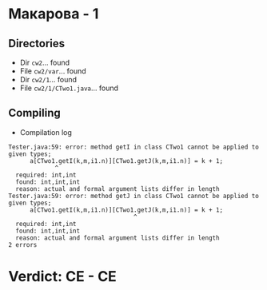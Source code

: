 # Макарова - 1
## Directories
- Dir `cw2`... found
- File `cw2/var`... found
- Dir `cw2/1`... found
- File `cw2/1/CTwo1.java`... found
## Compiling
- Compilation log
```
Tester.java:59: error: method getI in class CTwo1 cannot be applied to given types;
      a[CTwo1.getI(k,m,i1.n)][CTwo1.getJ(k,m,i1.n)] = k + 1;
             ^
  required: int,int
  found: int,int,int
  reason: actual and formal argument lists differ in length
Tester.java:59: error: method getJ in class CTwo1 cannot be applied to given types;
      a[CTwo1.getI(k,m,i1.n)][CTwo1.getJ(k,m,i1.n)] = k + 1;
                                   ^
  required: int,int
  found: int,int,int
  reason: actual and formal argument lists differ in length
2 errors

```
# Verdict: **CE** - CE
